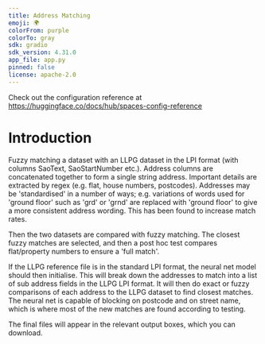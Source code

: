 ```yaml
---
title: Address Matching
emoji: 🌍
colorFrom: purple
colorTo: gray
sdk: gradio
sdk_version: 4.31.0
app_file: app.py
pinned: false
license: apache-2.0
---
```


Check out the configuration reference at https://huggingface.co/docs/hub/spaces-config-reference

# Introduction 
Fuzzy matching a dataset with an LLPG dataset in the LPI format (with columns SaoText, SaoStartNumber etc.). Address columns are concatenated together to form a single string address. Important details are extracted by regex (e.g. flat, house numbers, postcodes). Addresses may be 'standardised' in a number of ways; e.g. variations of words used for 'ground floor' such as 'grd' or 'grnd' are replaced with 'ground floor' to give a more consistent address wording. This has been found to increase match rates.

Then the two datasets are compared with fuzzy matching. The closest fuzzy matches are selected, and then a post hoc test compares flat/property numbers to ensure a 'full match'.

If the LLPG reference file is in the standard LPI format, the neural net model should then initialise. This will break down the addresses to match into a list of sub address fields in the LLPG LPI format. It will then do exact or fuzzy comparisons of each address to the LLPG dataset to find closest matches. The neural net is capable of blocking on postcode and on street name, which is where most of the new matches are found according to testing.

The final files will appear in the relevant output boxes, which you can download.


